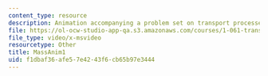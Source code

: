 ```yaml
---
content_type: resource
description: Animation accompanying a problem set on transport processes in the environment.
file: https://ol-ocw-studio-app-qa.s3.amazonaws.com/courses/1-061-transport-processes-in-the-environment-fall-2008/f1dbaf36afe57e4243f6cb65b97e3444_MassAnim1.AVI
file_type: video/x-msvideo
resourcetype: Other
title: MassAnim1
uid: f1dbaf36-afe5-7e42-43f6-cb65b97e3444
---
```

